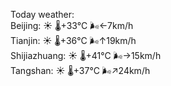 Today weather:  
Beijing: ☀️   🌡️+33°C 🌬️←7km/h  
Tianjin: ☀️   🌡️+36°C 🌬️↑19km/h  
Shijiazhuang: ☀️   🌡️+41°C 🌬️→15km/h  
Tangshan: ☀️   🌡️+37°C 🌬️↗24km/h  
